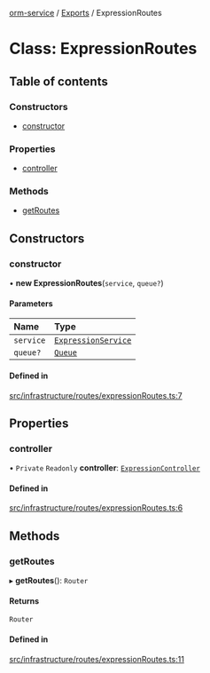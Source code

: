 [orm-service](../README.md) / [Exports](../modules.md) / ExpressionRoutes

# Class: ExpressionRoutes

## Table of contents

### Constructors

- [constructor](ExpressionRoutes.md#constructor)

### Properties

- [controller](ExpressionRoutes.md#controller)

### Methods

- [getRoutes](ExpressionRoutes.md#getroutes)

## Constructors

### constructor

• **new ExpressionRoutes**(`service`, `queue?`)

#### Parameters

| Name | Type |
| :------ | :------ |
| `service` | [`ExpressionService`](ExpressionService.md) |
| `queue?` | [`Queue`](../interfaces/Queue.md) |

#### Defined in

[src/infrastructure/routes/expressionRoutes.ts:7](https://github.com/FlavioLionelRita/lambdaorm-svc/blob/87ce8a0/src/infrastructure/routes/expressionRoutes.ts#L7)

## Properties

### controller

• `Private` `Readonly` **controller**: [`ExpressionController`](ExpressionController.md)

#### Defined in

[src/infrastructure/routes/expressionRoutes.ts:6](https://github.com/FlavioLionelRita/lambdaorm-svc/blob/87ce8a0/src/infrastructure/routes/expressionRoutes.ts#L6)

## Methods

### getRoutes

▸ **getRoutes**(): `Router`

#### Returns

`Router`

#### Defined in

[src/infrastructure/routes/expressionRoutes.ts:11](https://github.com/FlavioLionelRita/lambdaorm-svc/blob/87ce8a0/src/infrastructure/routes/expressionRoutes.ts#L11)
